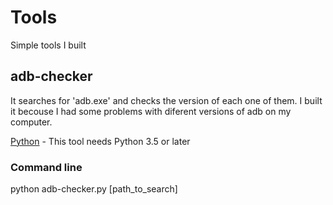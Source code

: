 # Tools

Simple tools I built

## adb-checker

It searches for 'adb.exe' and checks the version of each one of them. I built it becouse I had some problems with diferent versions of adb on my computer.

[Python](https://www.python.org) - This tool needs Python 3.5 or later

### Command line

python adb-checker.py [path_to_search]
